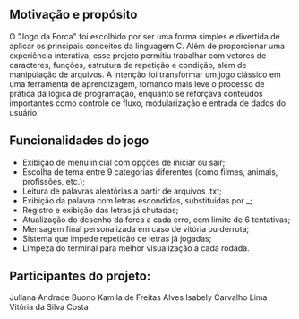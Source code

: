  ## Motivação e propósito 

 O "Jogo da Forca" foi escolhido por ser uma forma simples e divertida de aplicar os principais conceitos da linguagem C. Além de proporcionar uma experiência interativa, 
 esse projeto permitiu trabalhar com vetores de caracteres, funções, estrutura de repetição e condição, além de manipulação de arquivos. A intenção foi transformar um jogo
 clássico em uma ferramenta de aprendizagem, tornando mais leve o processo de prática da lógica de programação, enquanto se reforçava conteúdos importantes como controle de 
 fluxo, modularização e entrada de dados do usuário.

 ## Funcionalidades do jogo

 - Exibição de menu inicial com opções de iniciar ou sair;
 - Escolha de tema entre 9 categorias diferentes (como filmes, animais, profissões, etc.);
 - Leitura de palavras aleatórias a partir de arquivos .txt;
 - Exibição da palavra com letras escondidas, substituídas por _;
 - Registro e exibição das letras já chutadas;
 - Atualização do desenho da forca a cada erro, com limite de 6 tentativas;
 - Mensagem final personalizada em caso de vitória ou derrota;
 - Sistema que impede repetição de letras já jogadas;
 - Limpeza do terminal para melhor visualização a cada rodada.

## Participantes do projeto:

Juliana Andrade Buono
Kamila de Freitas Alves
Isabely Carvalho Lima
Vitória da Silva Costa
